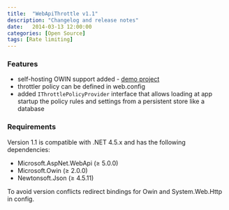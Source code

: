 ```yaml
---
title:  "WebApiThrottle v1.1"
description: "Changelog and release notes"
date:   2014-03-13 12:00:00
categories: [Open Source]
tags: [Rate limiting]
---
```


### Features
* self-hosting OWIN support added - [demo project](https://github.com/stefanprodan/WebApiThrottle/tree/master/WebApiThrottler.SelfHostOwinDemo)
* throttler policy can be defined in web.config
* added `IThrottlePolicyProvider` interface that allows loading at app startup the policy rules and settings from a persistent store like a database

### Requirements 
Version 1.1 is compatible with .NET 4.5.x and has the following dependencies:
* Microsoft.AspNet.WebApi (≥ 5.0.0)
* Microsoft.Owin (≥ 2.0.0)
* Newtonsoft.Json (≥ 4.5.11)

To avoid version conflicts redirect bindings for Owin and System.Web.Http in config.

